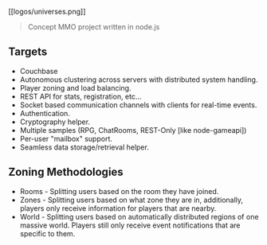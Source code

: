 [[logos/universes.png]]
> Concept MMO project written in node.js

## Targets
* Couchbase
* Autonomous clustering across servers with distributed system handling.
* Player zoning and load balancing.
* REST API for stats, registration, etc...
* Socket based communication channels with clients for real-time events.
* Authentication.
* Cryptography helper.
* Multiple samples (RPG, ChatRooms, REST-Only [like node-gameapi])
* Per-user "mailbox" support.
* Seamless data storage/retrieval helper.

## Zoning Methodologies
* Rooms - Splitting users based on the room they have joined.
* Zones - Splitting users based on what zone they are in, additionally, players
  only receive information for players that are nearby.
* World - Splitting users based on automatically distributed regions of one
  massive world.  Players still only receive event notifications that are
  specific to them.


